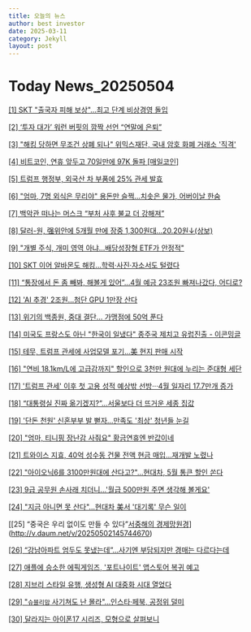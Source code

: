 ```yaml
---
title: 오늘의 뉴스
author: best investor
date: 2025-03-11
category: Jekyll
layout: post
---
```


# Today News_20250504

[[1]  SKT "출국자 피해 보상"...최고 단계 비상경영 돌입](http://v.daum.net/v/20250504001606933)

[[2]  ‘투자 대가’ 워런 버핏의 깜짝 선언 “연말에 은퇴”](http://v.daum.net/v/20250504054856991)

[[3]  "해킹 당하면 무조건 상폐 되나" 위믹스재단, 국내 암호 화폐 거래소 '직격'](http://v.daum.net/v/20250503180056366)

[[4]  비트코인, 연휴 앞두고 70일만에 97K 돌파 [매일코인]](https://www.mk.co.kr/news/stock/11307320)

[[5]  트럼프 행정부, 외국산 차 부품에 25% 관세 발효](http://v.daum.net/v/20250503145206121)

[[6]  "엄마, 7명 외식은 무리야" 용돈만 슬쩍…치솟은 물가, 어버이날 한숨](http://v.daum.net/v/20250503053202268)

[[7]  백악관 떠나는 머스크 “부처 사후 불교 더 강해져”](https://www.donga.com/news/Inter/article/all/20250502/131539617/2)

[[8]  달러-원, 强위안에 5개월 만에 장중 1,300원대…20.20원↓(상보)](https://news.einfomax.co.kr/news/articleView.html?idxno=4354271)

[[9]  "개별 주식, 개미 영역 아냐…배당성장형 ETF가 안정적"](https://news.mt.co.kr/mtview.php?no=2025050314073955478)

[[10]  SKT 이어 알바몬도 해킹…학력·사진·자소서도 털렸다](http://v.daum.net/v/20250502214237451)

[[11]  “통장에서 돈 좀 빼봐, 해볼게 있어”…4월 예금 23조원 빠져나갔다, 어디로?](http://v.daum.net/v/20250502193905244)

[[12]  'AI 추경' 2조원…첨단 GPU 1만장 산다](https://www.hankyung.com/article/2025050212411)

[[13]  위기의 백종원, 중대 결단… 가맹점에 50억 푼다](http://v.daum.net/v/20250502181805765)

[[14]  미국도 프랑스도 아닌 "한국이 일냈다" 종주국 제치고 유럽진출 - 이콘밍글](https://econmingle.com/economy/korea-hydro-nuclear-power-wins-order-for-czech-nuclear-power-plant/)

[[15]  테무, 트럼프 관세에 사업모델 포기…美 현지 판매 시작](https://www.bloter.net/news/articleView.html?idxno=636086)

[[16]  "연비 18.1km/L에 고급감까지" 할인으로 3천만 원대에 누리는 준대형 세단](https://www.autobuff.co.kr/news/articleView.html?idxno=56314)

[[17]  '트럼프 관세' 이후 첫 고용 성적 예상밖 선방···4월 일자리 17.7만개 증가](http://v.daum.net/v/20250502215738646)

[[18]  “대통령실 진짜 옮기겠지?”…서울보다 더 뜨거운 세종 집값](http://v.daum.net/v/20250502083307830)

[[19]  '단돈 천원' 신혼부부 발 뻗자…만족도 '최상' 청년들 눈길](https://economist.co.kr/article/view/ecn202505020035)

[[20]  "엄마, 티니핑 장난감 사줘요" 황금연휴엔 반값이네](http://v.daum.net/v/20250502173918529)

[[21]  트와이스 지효, 40억 성수동 건물 전액 현금 매입…재개발 노렸나](http://v.daum.net/v/20250502165309955)

[[22]  "아이오닉6를 3100만원대에 산다고?"…현대차, 5월 통큰 할인 쏜다](http://v.daum.net/v/20250502104844399)

[[23]  9급 공무원 손사래 치더니…'월급 500만원 주면 생각해 볼게요'](http://v.daum.net/v/20250502123303450)

[[24]  "지금 아니면 못 산다"…현대차 美서 '대기록' 무슨 일이](http://v.daum.net/v/20250502181813768)

[[25]  “중국은 우리 없이도 만들 수 있다”[서중해의 경제망원경](45)](http://v.daum.net/v/20250502145744670)

[[26]  “강남아파트 엄두도 못냈는데”…사기엔 부담되지만 경매는 다르다는데](http://v.daum.net/v/20250503130600810)

[[27]  애플에 승소한 에픽게임즈, '포트나이트' 앱스토어 복귀 예고](https://www.inven.co.kr/webzine/news/?news=305597)

[[28]  지브리 스타일 유행, 생성형 AI 대중화 시대 열었다](http://v.daum.net/v/20250503190632165)

[[29]  "`슈블리맘` 사기쳐도 난 몰라"…인스타·페북, 공정위 덜미](http://v.daum.net/v/20250502102215234)

[[30]  달라지는 아이폰17 시리즈, 모형으로 살펴보니](http://v.daum.net/v/20250503100042899)

